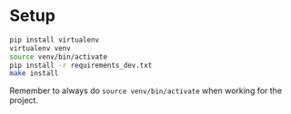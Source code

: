 # Setup

```bash
pip install virtualenv
virtualenv venv
source venv/bin/activate
pip install -r requirements_dev.txt
make install
```

Remember to always do `source venv/bin/activate` when working for the project.
